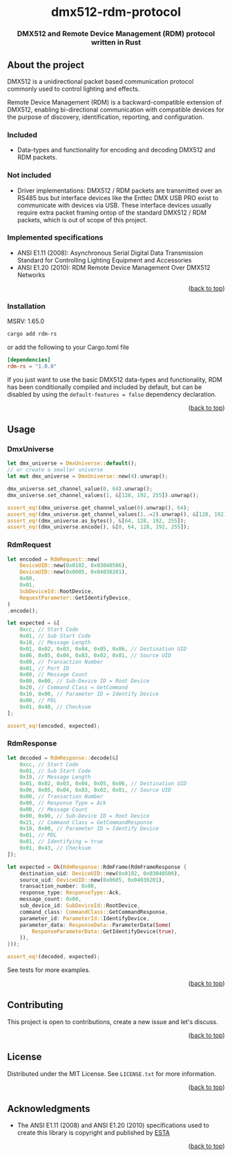 <a id="readme-top"></a>

<div align="center">
  <h1 align="center">dmx512-rdm-protocol</h3>
  <h3 align="center">
    DMX512 and Remote Device Management (RDM) protocol written in Rust
  </h3>
</div>

## About the project

DMX512 is a unidirectional packet based communication protocol commonly used to control lighting and effects.

Remote Device Management (RDM) is a backward-compatible extension of DMX512, enabling bi-directional communication with compatible devices for the purpose of discovery, identification, reporting, and configuration.

### Included

- Data-types and functionality for encoding and decoding DMX512 and RDM packets.

### Not included

- Driver implementations: DMX512 / RDM packets are transmitted over an RS485 bus but interface devices like the Enttec DMX USB PRO exist to communicate with devices via USB. These interface devices usually require extra packet framing ontop of the standard DMX512 / RDM packets, which is out of scope of this project.

### Implemented specifications

- ANSI E1.11 (2008): Asynchronous Serial Digital Data Transmission Standard for Controlling Lighting Equipment and Accessories
- ANSI E1.20 (2010): RDM Remote Device Management Over DMX512 Networks

<p align="right">(<a href="#readme-top">back to top</a>)</p>

### Installation

MSRV: 1.65.0

```sh
cargo add rdm-rs
```

or add the following to your Cargo.toml file

```toml
[dependencies]
rdm-rs = "1.0.0"
```

If you just want to use the basic DMX512 data-types and functionality, RDM has been conditionally compiled and included by default, but can be disabled by using the `default-features = false` dependency declaration.

<p align="right">(<a href="#readme-top">back to top</a>)</p>

## Usage

### DmxUniverse

```rust
let dmx_universe = DmxUniverse::default();
// or create a smaller universe
let mut dmx_universe = DmxUniverse::new(4).unwrap();

dmx_universe.set_channel_value(0, 64).unwrap();
dmx_universe.set_channel_values(1, &[128, 192, 255]).unwrap();

assert_eq!(dmx_universe.get_channel_value(0).unwrap(), 64);
assert_eq!(dmx_universe.get_channel_values(1..=2).unwrap(), &[128, 192]);
assert_eq!(dmx_universe.as_bytes(), &[64, 128, 192, 255]);
assert_eq!(dmx_universe.encode(), &[0, 64, 128, 192, 255]);
```

### RdmRequest

```rust
let encoded = RdmRequest::new(
    DeviceUID::new(0x0102, 0x03040506),
    DeviceUID::new(0x0605, 0x04030201),
    0x00,
    0x01,
    SubDeviceId::RootDevice,
    RequestParameter::GetIdentifyDevice,
)
.encode();

let expected = &[
    0xcc, // Start Code
    0x01, // Sub Start Code
    0x18, // Message Length
    0x01, 0x02, 0x03, 0x04, 0x05, 0x06, // Destination UID
    0x06, 0x05, 0x04, 0x03, 0x02, 0x01, // Source UID
    0x00, // Transaction Number
    0x01, // Port ID
    0x00, // Message Count
    0x00, 0x00, // Sub-Device ID = Root Device
    0x20, // Command Class = GetCommand
    0x10, 0x00, // Parameter ID = Identify Device
    0x00, // PDL
    0x01, 0x40, // Checksum
];

assert_eq!(encoded, expected);
```

### RdmResponse

```rust
let decoded = RdmResponse::decode(&[
    0xcc, // Start Code
    0x01, // Sub Start Code
    0x19, // Message Length
    0x01, 0x02, 0x03, 0x04, 0x05, 0x06, // Destination UID
    0x06, 0x05, 0x04, 0x03, 0x02, 0x01, // Source UID
    0x00, // Transaction Number
    0x00, // Response Type = Ack
    0x00, // Message Count
    0x00, 0x00, // Sub-Device ID = Root Device
    0x21, // Command Class = GetCommandResponse
    0x10, 0x00, // Parameter ID = Identify Device
    0x01, // PDL
    0x01, // Identifying = true
    0x01, 0x43, // Checksum
]);

let expected = Ok(RdmResponse::RdmFrame(RdmFrameResponse {
    destination_uid: DeviceUID::new(0x0102, 0x03040506),
    source_uid: DeviceUID::new(0x0605, 0x04030201),
    transaction_number: 0x00,
    response_type: ResponseType::Ack,
    message_count: 0x00,
    sub_device_id: SubDeviceId::RootDevice,
    command_class: CommandClass::GetCommandResponse,
    parameter_id: ParameterId::IdentifyDevice,
    parameter_data: ResponseData::ParameterData(Some(
        ResponseParameterData::GetIdentifyDevice(true),
    )),
}));

assert_eq!(decoded, expected);
```

See tests for more examples.

<p align="right">(<a href="#readme-top">back to top</a>)</p>

## Contributing

This project is open to contributions, create a new issue and let's discuss.

<p align="right">(<a href="#readme-top">back to top</a>)</p>

## License

Distributed under the MIT License. See `LICENSE.txt` for more information.

<p align="right">(<a href="#readme-top">back to top</a>)</p>

## Acknowledgments

- The ANSI E1.11 (2008) and ANSI E1.20 (2010) specifications used to create this library is copyright and published by [ESTA](https://www.esta.org/)

<p align="right">(<a href="#readme-top">back to top</a>)</p>
